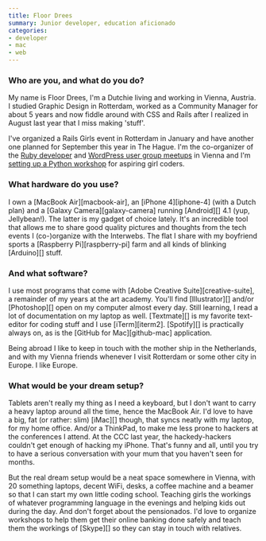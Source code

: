 ```yaml
---
title: Floor Drees
summary: Junior developer, education aficionado
categories:
- developer
- mac
- web
---
```


### Who are you, and what do you do?

My name is Floor Drees, I'm a Dutchie living and working in Vienna, Austria. I studied Graphic Design in Rotterdam, worked as a Community Manager for about 5 years and now fiddle around with CSS and Rails after I realized in August last year that I miss making 'stuff'. 

I've organized a Rails Girls event in Rotterdam in January and have another one planned for September this year in The Hague. I'm the co-organizer of the [Ruby developer](http://www.meetup.com/vienna-rb/ "The Meetup page for the Viennese Ruby developers user group.") and [WordPress user group meetups](http://www.meetup.com/Vienna-WordPress-Meetup/ "The Meetup page for the Viennese WordPress user group.") in Vienna and I'm [setting up a Python workshop](http://www.meetup.com/PyLadies-Vienna/ "The Meetup page for PyLadies in Vienna.") for aspiring girl coders.

### What hardware do you use?

I own a [MacBook Air][macbook-air], an [iPhone 4][iphone-4] (with a Dutch plan) and a [Galaxy Camera][galaxy-camera] running [Android][] 4.1 (yup, Jellybean!). The latter is my gadget of choice lately. It's an incredible tool that allows me to share good quality pictures and thoughts from the tech events I (co-)organize with the Interwebs. The flat I share with my boyfriend sports a [Raspberry Pi][raspberry-pi] farm and all kinds of blinking [Arduino][] stuff. 

### And what software?

I use most programs that come with [Adobe Creative Suite][creative-suite], a remainder of my years at the art academy. You'll find [Illustrator][] and/or [Photoshop][] open on my computer almost every day. Still learning, I read a lot of documentation on my laptop as well. [Textmate][] is my favorite text-editor for coding stuff and I use [iTerm][iterm2]. [Spotify][] is practically always on, as is the [GitHub for Mac][github-mac] application.

Being abroad I like to keep in touch with the mother ship in the Netherlands, and with my Vienna friends whenever I visit Rotterdam or some other city in Europe. I like Europe. 

### What would be your dream setup?

Tablets aren't really my thing as I need a keyboard, but I don't want to carry a heavy laptop around all the time, hence the MacBook Air. I'd love to have a big, fat (or rather: slim) [iMac][] though, that syncs neatly with my laptop, for my home office. And/or a ThinkPad, to make me less prone to hackers at the conferences I attend. At the CCC last year, the hackedy-hackers couldn't get enough of hacking my iPhone. That's funny and all, until you try to have a serious conversation with your mum that you haven't seen for months.

But the real dream setup would be a neat space somewhere in Vienna, with 20 something laptops, decent WiFi, desks, a coffee machine and a beamer so that I can start my own little coding school. Teaching girls the workings of whatever programming language in the evenings and helping kids out during the day. And don't forget about the pensionados. I'd love to organize workshops to help them get their online banking done safely and teach them the workings of [Skype][] so they can stay in touch with relatives.